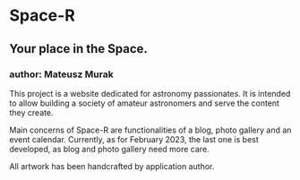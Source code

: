 # Space-R
## Your place in the Space.

### author: Mateusz Murak

This project is a website dedicated for astronomy passionates. It is intended to allow building a society of amateur astronomers and serve the content they create.

Main concerns of Space-R are functionalities of a blog, photo gallery and an event calendar. Currently, as for February 2023, the last one is best developed, as blog and photo gallery need more care.

All artwork has been handcrafted by application author.
